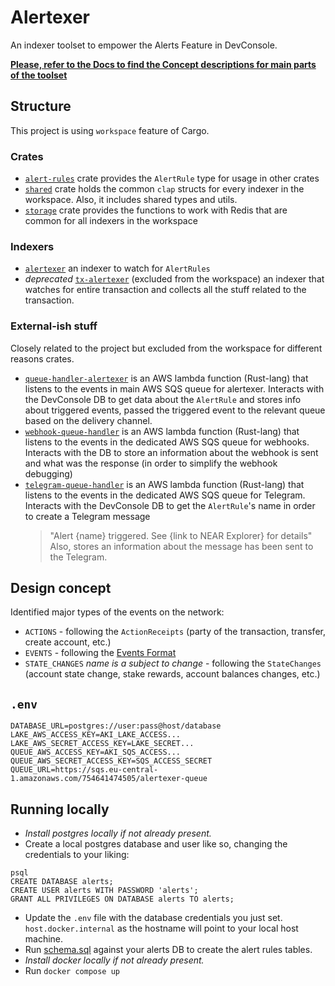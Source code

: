 # Alertexer

An indexer toolset to empower the Alerts Feature in DevConsole.

[**Please, refer to the Docs to find the Concept descriptions for main parts of the toolset**](./docs)

## Structure

This project is using `workspace` feature of Cargo.

### Crates

- [`alert-rules`](./alert-rules) crate provides the `AlertRule` type for usage in other crates
- [`shared`](./shared) crate holds the common `clap` structs for every indexer in the workspace. Also, it includes shared types and utils.
- [`storage`](./storage) crate provides the functions to work with Redis that are common for all indexers in the workspace

### Indexers

- [`alertexer`](./alertexer) an indexer to watch for `AlertRules`
- *deprecated* [`tx-alertexer`](./tx-alertexer) (excluded from the workspace) an indexer that watches for entire transaction and collects all the stuff related to the transaction.

### External-ish stuff

Closely related to the project but excluded from the workspace for different reasons crates.

- [`queue-handler-alertexer`](./queue-handler-alertexer) is an AWS lambda function (Rust-lang) that listens to the events in main AWS SQS queue for alertexer. Interacts with the DevConsole DB to get data about the `AlertRule` and stores info about triggered events, passed the triggered event to the relevant queue based on the delivery channel.
- [`webhook-queue-handler`](./webhook-queue-handler) is an AWS lambda function (Rust-lang) that listens to the events in the dedicated AWS SQS queue for webhooks. Interacts with the DB to store an information about the webhook is sent and what was the response (in order to simplify the webhook debugging)
- [`telegram-queue-handler`](./telegram-queue-handler) is an AWS lambda function (Rust-lang) that listens to the events in the dedicated AWS SQS queue for Telegram. Interacts with the DevConsole DB to get the `AlertRule`'s name in order to create a Telegram message
  > "Alert {name} triggered. See {link to NEAR Explorer} for details"
  Also, stores an information about the message has been sent to the Telegram.

## Design concept

Identified major types of the events on the network:

- `ACTIONS` - following the `ActionReceipts` (party of the transaction, transfer, create account, etc.)
- `EVENTS` - following the [Events Format](https://nomicon.io/Standards/EventsFormat)
- `STATE_CHANGES` *name is a subject to change* - following the `StateChanges` (account state change, stake rewards, account balances changes, etc.)

## `.env`

```
DATABASE_URL=postgres://user:pass@host/database
LAKE_AWS_ACCESS_KEY=AKI_LAKE_ACCESS...
LAKE_AWS_SECRET_ACCESS_KEY=LAKE_SECRET...
QUEUE_AWS_ACCESS_KEY=AKI_SQS_ACCESS...
QUEUE_AWS_SECRET_ACCESS_KEY=SQS_ACCESS_SECRET
QUEUE_URL=https://sqs.eu-central-1.amazonaws.com/754641474505/alertexer-queue

```
## Running locally
 * _Install postgres locally if not already present._
 * Create a local postgres database and user like so, changing the credentials to your liking:
```
psql 
CREATE DATABASE alerts;
CREATE USER alerts WITH PASSWORD 'alerts';
GRANT ALL PRIVILEGES ON DATABASE alerts TO alerts;
```
 * Update the `.env` file with the database credentials you just set. `host.docker.internal` as the hostname will point to your local host machine. 
 * Run [schema.sql](./alert-rules/schema.sql) against your alerts DB to create the alert rules tables.
 * _Install docker locally if not already present._
 * Run `docker compose up`
